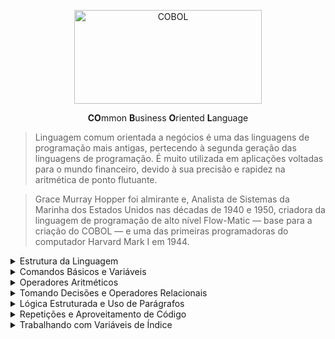 <p align="center">
  <img src="https://github.com/lucasrmagalhaes/learning-COBOL/blob/main/cobol/COBOL.jpg" alt="COBOL" width=300 height=150>
</p>

<p align="center">
  <strong>CO</strong>mmon <strong>B</strong>usiness <strong>O</strong>riented <strong>L</strong>anguage
</p>

> Linguagem comum orientada a negócios é uma das linguagens de programação mais antigas, pertecendo à segunda geração das linguagens de programação. É muito utilizada em aplicações voltadas para o mundo financeiro, devido à sua precisão e rapidez na aritmética de ponto flutuante.

> Grace Murray Hopper foi almirante e, Analista de Sistemas da Marinha dos Estados Unidos nas décadas de 1940 e 1950, criadora da linguagem de programação de alto nível Flow-Matic — base para a criação do COBOL — e uma das primeiras programadoras do computador Harvard Mark I em 1944.

<details>
    <summary>Estrutura da Linguagem</summary>
  
### Apresentação  
- [Documentação Oficial do Cobol](https://gnucobol.sourceforge.io/guides/GNUCobol2.pdf "Documentação Oficial do Cobol")
- [Conhecendo Melhor Grace Hopper](https://youtu.be/eAlIiKFRryw "Conhecendo melhor Grace Hopper")

### IDE
- OpenCobolIDE

### Estrutura do Curso
- Níveis de Variáveis
- Comandos de Decisão
- Comandos de Repetição
- Aproveitamento de Código
- Padrões de Mercado

### [Glot](https://glot.io "Glot")
- Ambiente para trabalhar online.
- Diversas linguagens disponíveis.

### [Jdoodle](https://www.jdoodle.com "Jdoodle")
- Ambiente para trabalhar online.
- Permite salvar projetos e ter galerias por linguagem.

### [Paiza](https://paiza.io/en "Paiza")
- Ambiente para trabalhar online.

### [OpenCobolIDE](https://pypi.org/project/OpenCobolIDE/#files "OpenCobolIDE")
- [Versão - Windows e Debian](https://launchpad.net/cobcide/+download "Windows e Debian") 
- [Visual Studio: Extensão - Rech Cobol](https://marketplace.visualstudio.com/items?itemName=rechinformatica.rech-editor-cobol "Rech Cobol")

### Maneira rápida de compilar no Linux
- Instalações:
<pre>
# apt-get install open-cobol
# apt-get install gedit
</pre>

- Testando:
<pre>
# mkdir cobol
# cd cobol
# touch exemplo.cbl
# gedit exemplo.cbl
</pre>

- Rodando:
<pre>
cobc -x -o exemplo.exe exemplo.cbl
./exemplo.exe
</pre>

- -x -> Suporte para criar um executável.

- -o -> É para especificar a saída do nome de arquivo.

### Configurando o Ambiente
- Preferences, atalho: F2
- Font Size: Alterado para 14.
- Output Directory: Alterado para o diretório de preferência.

### Hierarquia de um programa COBOL

<pre>
1. PROGRAMA COBOL
    1.1 DIVISION
        1.1.1 SECTION
            1.1.1.1 PARAGRAPH
                1.1.1.1.1 SENTENCE
                    1.1.1.1.1 STATEMENT
</pre>

### A escrita do COBOL 
- Deve obedecer algumas regras de posicionamento:

....|....1....|....2....|....3....|....4....|....5....|....6....|....7....|....80

### O que é permitido em cada coluna

#### Colunas de 1 a 6
- Área livre - Remarks

#### Coluna 7
- Área de indicação
- comentário = *
- continuação de linha = -

#### Colunas de 8 a 11
- Área A
- divisões, seções, parágrafos e declaração de variáveis

#### Colunas de 12 a 72
- Área B
- Comandos

#### Colunas de 73 a 80
- Numeração interna do COBOL

### Divisões

#### Possui 4 divisões

- Identification Division -> Básico
- Enviroment Division -> Exemplo: Separador decimal não é o ponto e sim a vírgula.
- Data Division -> Variáveis
- Procedure Division
- Difícilmente um programa nao irá ter as 4.

<pre>
IDENTIFICATION DIVISION.
    PROGRAM-ID.     nome-programa.
    AUTHOR.     autor.
</pre>

- Nome do programa é obrigatório.
- Geralmente o nome da fonte é o nome do programa.

<pre>
ENVIROMENT DIVISION.

CONFIGURATION SECTION.
SPECIAL-NAMES.
    DECIMAL POINT IS COMMA.
INPUT-OUTPUT SECTION.
FILE-CONTROL.
</pre>

- COMMA = Virgula
- Seção diz que o ponto decimal é vírgula no lugar do ponto que é o padrão.
- Segunda seção é responsável pela entrada e saída de arquivos.

<pre>
DATA DIVISION.

FILE SECTION.
WORKING-STORAGE SECTION.
LINKAGE SECTION.
</pre>

- Divisao dos dados.
- 3 seções.
- Primeira: Variáveis que vão se relacionar com arquivos.
- Segunda: Variáveis abertas/públicas/locais.
- Terceira: Variáveis usadas para trocar entre programas, um programa chama o outro e na hora que chama passa um valor.

<pre>
PROCEDURE DIVISION.

100-PARÁGRAFO-A.
    comando
    comando
    comando.
    200-PARAGRAFO-E.
        comandos.
300-PARÁGRAFO-I.
    comandos
    comandos.
400-PARÁGRAFO-O.
    comando
    comando
    comando.
    comandos
    comandos.
</pre>

- O que o programa deve fazer.
- Lógica vai estar aqui.
- Seção que dá vida ao programa.

Essas 4 divisões compoem as divisões básicas do COBOL.

### Pergunta - Executando um Programa COBOL
- Atualmente, existem dois ambientes onde podemos executar programas escritos em Cobol: Alta plataforma (Mainframe) e Plataforma Open (Windows, Linux).
- No Mainframe, além do programa fonte, o que mais precisamos para compilar/executar rotinas em Cobol em modo Batch ?

#### Resposta
- Rotinas JCL

##### Explicação
- No mainframe, existem dois modos de trabalho: Batch e Online. No Batch, o usuário precisa solicitar (executar) as rotinas, seja em Cobol ou qualquer outra linguagem. Cada execução tem seu controle de acesso, tempo feito pelo JCL.

### Pergunta - Regras de um Programa COBOL
- Na construção de um programa Cobol, quais das regras abaixo precisamos respeitar para executar sem erros?

#### Resposta
- Remarks são utilizados para documentar alterações no código fonte.
- Divisões, Seções e Parágrafos devem iniciar na Área A (colunas 8 a 11).

##### Explicação
- O Cobol não utiliza as colunas 1 a 6, portanto as aproveitamos para fazer marcações de alteração. É uma prática comum de mercado.
- O Cobol tem duas áreas: A (8 a 11) para identificar divisões, seções, parágrafos e B (12 a 72) para comandos.

</details>

<details>
    <summary>Comandos Básicos e Variáveis</summary>

### Criando o primeiro programa

#### PROGCOB01

<pre>
       IDENTIFICATION DIVISION.
       PROGRAM-ID. PROGCOB01.
      *****************************************
      * AREA DE COMENTARIOS - REMARKS
      * AUTHOR = LUCAS  LRM
      * DATA   = XX/XX/XXXX
      * OBJETIVO: MOSTRAR A STRING HELLO ALURA
      *****************************************
       ENVIRONMENT DIVISION.
       DATA DIVISION.
       PROCEDURE DIVISION.
          DISPLAY 'HELLO ALURA'.
          STOP RUN.
</pre>

- DISPLAY - Mostrar o texto.
- STOP RUN - Terminar o programa.

### Variável Nível 77

#### PROGCOB02

<pre>
       IDENTIFICATION DIVISION.
       PROGRAM-ID. PROGCOB02.
      *****************************************
      * AREA DE COMENTARIOS - REMARKS
      * AUTHOR = LUCAS  LRM
      * DATA   = XX/XX/XXXX
      * OBJETIVO: RECEBER E IMPRIMIR UMA STRING
      *****************************************
       ENVIRONMENT DIVISION.
       DATA DIVISION.
       WORKING-STORAGE SECTION.
       77 WRK-NOME     PIC X(20)  VALUE SPACES. -> Cria. Define o nome e tamanho da variável.
       PROCEDURE DIVISION.
          ACCEPT WRK-NOME FROM CONSOLE. -> Recebe. Recebe o nome do usuário.
          DISPLAY 'NOME: ' WRK-NOME(1:3). -> Mostra. Mostra na tela.
          STOP RUN. -> Termina o programa.
</pre>

- WORKING-STORAGE SECTION -> Declaração das variáveis. Nesse exemplo uma váriavel local.
- PIC ou PICTURA -> Definir a máscara/tipo que a variável irá ter.
- WRK -> Padrão que geralmente as empresas utilizam.
- PIC X(20) -> Tamanho da variável.
- VALUE SPACES -> Boa prática.
- ZEROS ou 0 -> Mais utilizado é ZEROS.
- ACCEPT exemplo FROM CONSOLE -> Nome recebido do Output. FROM CONSOLE é opcional.
- WRK-NOME(1:3) -> Primeira palavra vai pegar 3 letras/posições.
- Tipo A: Conteúdo Alfábetico - somente letras. - não aceita.
- Tipo X: Alfanumérico. Aceita letras, números e símbolos. É o mais indicado.
- Tipo 9: Números - Geralmente operações matemáticas.

### Variável Nível 01

#### PROGCOB03

<pre>
       IDENTIFICATION DIVISION.
       PROGRAM-ID. PROGCOB03.
      **************************************************
      * AREA DE COMENTARIOS - REMARKS
      * AUTHOR = LUCAS  LRM
      * DATA   = XX/XX/XXXX
      * OBJETIVO: RECEBER E IMPRIMIR A DATA DO SISTEMA
      * UTILIZAR VARIAVEIS NIVEL 01.02... (ESTRUTURADA)
      **************************************************
       ENVIRONMENT DIVISION.
       DATA DIVISION.
       WORKING-STORAGE SECTION.
       01 WRK-DATA.
           02 WRK-ANO PIC 9(04)  VALUE ZEROS.
           02 WRK-MES PIC 9(02)  VALUE ZEROS.
           02 WRK-DIA PIC 9(02)  VALUE ZEROS.
       PROCEDURE DIVISION.
          ACCEPT WRK-DATA FROM DATE YYYYMMDD.
          DISPLAY 'DATA ' WRK-DIA ' DE ' WRK-MES ' DE ' WRK-ANO.
          STOP RUN.
</pre>

### Vírgula e Máscara de Edição

#### PROGCOB04

<pre>
       IDENTIFICATION DIVISION.
       PROGRAM-ID. PROGCOB04.
      **************************************************
      * AREA DE COMENTARIOS - REMARKS
      * AUTHOR = LUCAS  LRM
      * DATA   = 16/11/2020
      * OBJETIVO: RECEBER NOME E SALÁRIO
      * IMPRIMIR FORMATADO - USO DA VÍRGULA
      **************************************************
       ENVIRONMENT DIVISION.
       CONFIGURATION SECTION.
      * Definindo o ponto como vírgula.
           SPECIAL-NAMES.
           DECIMAL-POINT IS COMMA. 
       DATA DIVISION.
       WORKING-STORAGE SECTION.
       77 WRK-NOME           PIC X(20) VALUE SPACES.
      * V99
      * V = Vírgula
      * 99 quantidades de casas. = 02 casas. EX.: 000000,00
       77 WRK-SALARIO        PIC 9(06)V99 VALUE ZEROS.
      * Contém os 9 porque caso o número seja 0 é necessário mostrar.
      * 9 irá listar 0. Z irá omitir os zeros.
       77 WRK-SALARIO-ED     PIC $ZZZ.ZZ9,99 VALUE ZEROS.
       PROCEDURE DIVISION.
          ACCEPT WRK-NOME    FROM CONSOLE.
          ACCEPT WRK-SALARIO FROM CONSOLE.
      ************ MOSTRA DADOS
          DISPLAY 'NOME: ' WRK-NOME.
      * Movendo o valor de uma váriavel para outra variável.
          MOVE WRK-SALARIO TO WRK-SALARIO-ED.
          DISPLAY 'SALARIO: ' WRK-SALARIO-ED.
          STOP RUN.
</pre>

- Z -> Máscara Z serve para omitir valores zerados.

### Pergunta - Trabalhando com Variáveis:
- Em Cobol, as variáveis devem ser iniciadas com um número de nível associado, determinando que o nível superior será responsável (pai) pelo nível inferior. No exemplo abaixo, quais níveis poderiam ser utilizados para criação de um grupo de variáveis?

a) __ wrk-data.

b) __ wrk-ano  pic x(04).  
b) __ wrk-mes  pic x(02).  
b) __ wrk-dia  pic x(02).  

#### Resposta:
- Nivel 01 / b) Nivel 02

##### Explicação Alternativa Correta:
- Nível 01 é o menor nível aceito pelo Cobol. Quando for utilizado como variável de grupo, deverá conter abaixo outras variáveis começando pelo nível 02 até 49 . 
- Se a variável for iniciada com nível 01 e não contiver outras variáveis , torna-se variável simples de um elemento.

##### Explicação Alternativas Incorretas:
a) Nivel 77 / b) Nivel 88
- Nível 77 é utilizado no Cobol para declarar variáveis de um elemento (conteúdo) apenas. 
- Nível 88 é utilizado para valores lógicos. Deve ser associado a uma variável de grupo.

a) Nivel 99 / b) Nivel 100
- Não existe nível 99 em Cobol. Máximo até 88.

### Máscaras de Edição:

Z	
- This character can be used in the place of 9, whenever you want to display the value to spool/report. It replace all leading zeros with spaces while printing to output. 
- Example: PIC ZZ999.

$	
- One $ character code can appear on leftmost position of a picture clause. 
- Example: PIC $99999.

`*`	
- This character is similar to code character Z. This character will replace leading zeros with character *. 
- Example: PIC ****99.

`-`	
- Only one - character can be used in one picture clause. This character can appear either at the leftmost or rightmost position of a picture clause. If value is negative, it will display the — sign. If the value is positive, it will display the space in the place of — sign. 
- Example: PIC -9999. PIC 9999-.

`+`	
- This character has the same meaning of — sign. Only difference is it will display the + sign when the value is positive. Note that it will display — sign, when the value is negative. 
- Example: PIC +9999. PIC 9999+.

. (period)	
- This character is used to represent decimal position in a numeric value. 
- Example: PIC 9(4).9(2).

, (comma)	
- This character code is used to display amount values. 
- Example: PIC ZZZ9,99,99.

### CPF

#### PROGCOBCPF

<pre>
       IDENTIFICATION DIVISION.
       PROGRAM-ID. PROGCOBCPF.
      **************************************************
      * AREA DE COMENTARIOS - REMARKS
      * AUTHOR = LUCAS  LRM
      * DATA   = 16/11/2020
      * OBJETIVO: RECEBER O CPF
      * IMPRIMIR O CPF FORMATADO
      **************************************************
       ENVIRONMENT DIVISION.
       CONFIGURATION SECTION.
       SPECIAL-NAMES.
           DECIMAL-POINT IS COMMA. 
       DATA DIVISION.
       WORKING-STORAGE SECTION.
       77 WRK-CPF     PIC X(11) VALUE ZEROS.
       77 WRK-CPF-ED  PIC ZZZ.ZZZ.ZZ9/99.
       PROCEDURE DIVISION.
       MAIN-PROCEDURE.
          ACCEPT WRK-CPF.
          MOVE WRK-CPF TO WRK-CPF-ED.
          DISPLAY 'CPF: ' WRK-CPF-ED.
</pre>

</details>

<details>
    <summary>Operadores Aritméticos</summary>

### Testando os Operadores Aritméticos

#### PROGCOB05

<pre>
       IDENTIFICATION DIVISION.
       PROGRAM-ID. PROGCOB05.
      *********************************************
      * AREA DE COMENTARIOS - REMARKS
      * AUTHOR: LUCAS LRM
      * DATA: 16/11/2020
      * OBJETIVO: TESTAR OS OPERADORES ARITMETICOS
      *********************************************
       ENVIRONMENT DIVISION.
       DATA DIVISION.
       WORKING-STORAGE SECTION.
       77 WRK-NUM1  PIC 9(02)  VALUE ZEROS.
       77 WRK-NUM2  PIC 9(02)  VALUE ZEROS.
       77 WRK-RESUL PIC 9(04)  VALUE ZEROS.
       77 WRK-RESTO PIC 9(02)  VALUE ZEROS.
       PROCEDURE DIVISION.
          ACCEPT WRK-NUM1 FROM CONSOLE.
          ACCEPT WRK-NUM2 FROM CONSOLE.
          DISPLAY '=============================='
          DISPLAY 'NUMERO 1: ' WRK-NUM1.
          DISPLAY '=============================='
          DISPLAY 'NUMERO 2: ' WRK-NUM2.
          DISPLAY '=============================='
      *************** SOMA 
          ADD WRK-NUM1 WRK-NUM2 TO WRK-RESUL.
           DISPLAY 'SOMA: ' WRK-RESUL.
           DISPLAY '=============================='
      *************** SUBTRACAO
          SUBTRACT WRK-NUM1 FROM WRK-NUM2 GIVING WRK-RESUL.
           DISPLAY 'SUBTRACAO: ' WRK-RESUL.
           DISPLAY '=============================='
      *************** DIVISAO
          DIVIDE WRK-NUM1 BY WRK-NUM2 GIVING WRK-RESUL
      *************** RESTO
      	  REMAINDER WRK-RESTO.
           DISPLAY 'DIVISAO: ' WRK-RESUL.
           DISPLAY 'RESTO: ' WRK-RESTO.
           DISPLAY '=============================='
      *************** MULTIPLICACAO
          MULTIPLY WRK-NUM1 BY WRK-NUM2 GIVING WRK-RESUL.
           DISPLAY 'MULTIPLICACAO: ' WRK-RESUL.
           DISPLAY '=============================='
      *************** MEDIA
          COMPUTE WRK-RESUL = (WRK-NUM1 + WRK-NUM2) / 2.
           DISPLAY 'MEDIA: ' WRK-RESUL.
           DISPLAY '=============================='
          STOP RUN.
</pre>

### Pergunta - Cálculo de média aritmética
- Considerando as variáveis N1, N2, N3 e N4 como notas do aluno nos quatro bimestres escolares, qual a sequência correta para calcular sua média na variável Resultado?

#### Resposta
<pre>
ADD N1 N2 N3 N4 TO Resultado
DIVIDE Resultado BY 4 GIVING Resultado
</pre>

##### Explicação da Alternativa Correta
- Correto! Primeiro, faremos a soma das quatro variáveis, acumulando o valor na variável Resultado. 
- Na sequência, dividiremos Resultado por 4, retornando o valor para a própria variável Resultado.

### Valores Positivos e Negativos

#### PROGCOB06

<pre>
       IDENTIFICATION DIVISION.
       PROGRAM-ID. PROGCOB06.
      *********************************************
      * AREA DE COMENTARIOS - REMARKS
      * AUTHOR: LUCAS LRM
      * DATA: 18/11/2020
      * OBJETIVO: USO DO SINAL - e +
      *********************************************
       ENVIRONMENT DIVISION.
       DATA DIVISION.
       WORKING-STORAGE SECTION.
       77 WRK-NUM1  	PIC 9(02)  VALUE ZEROS.
       77 WRK-NUM2  	PIC 9(02)  VALUE ZEROS.
      *************** SINAL = S
       77 WRK-RESUL 	PIC S9(03) VALUE ZEROS.
      *************** FORMATACAO
       77 WRK-RESUL-ED  PIC -ZZ9   VALUE ZEROS.
       PROCEDURE DIVISION.
          ACCEPT WRK-NUM1 FROM CONSOLE.
          ACCEPT WRK-NUM2 FROM CONSOLE.
          DISPLAY '=============================='
          DISPLAY 'NUMERO 1: ' WRK-NUM1.
          DISPLAY '=============================='
          DISPLAY 'NUMERO 2: ' WRK-NUM2.
          DISPLAY '=============================='
      *************** SUBTRACAO - PARA FUNCIONAR INVERTER AS VARIAVEIS
          SUBTRACT WRK-NUM2 FROM WRK-NUM1 GIVING WRK-RESUL.
           MOVE WRK-RESUL TO WRK-RESUL-ED.
           DISPLAY 'SUBTRACAO: ' WRK-RESUL.
           DISPLAY 'SUBTRACAO: ' WRK-RESUL-ED.
           DISPLAY '=============================='
          STOP RUN.
</pre>

</details>

<details>
    <summary>Tomando Decisões e Operadores Relacionais</summary>

### Comando IF/ELSE/END-IF

#### PROGCOB07

<pre>
       IDENTIFICATION DIVISION.
       PROGRAM-ID. PROGCOB07.
      **************************************************
      * AREA DE COMENTARIOS - REMARKS
      * AUTHOR: LUCAS  LRM
      * DATA: 18/11/2020
      * OBJETIVO: RECEBER 02 NOTAS, MEDIA E IMPRIMIR
      * UTILIZAR OS COMANDOS IF/ELSE/ENDIF
      **************************************************
       ENVIRONMENT DIVISION.
       DATA DIVISION.
       WORKING-STORAGE SECTION.
       77 WRK-NOTA1 PIC 9(02) VALUE ZEROS.
       77 WRK-NOTA2 PIC 9(02) VALUE ZEROS.
       77 WRK-MEDIA PIC 9(02) VALUE ZEROS.
       PROCEDURE DIVISION.
          ACCEPT WRK-NOTA1.
          ACCEPT WRK-NOTA2.
           COMPUTE WRK-MEDIA = (WRK-NOTA1 + WRK-NOTA2) / 2.
             DISPLAY 'NOTA 1: ' WRK-NOTA1
             DISPLAY 'NOTA 2: ' WRK-NOTA2
             DISPLAY 'MEDIA: ' WRK-MEDIA.
               IF WRK-MEDIA >= 7
          	     DISPLAY 'SITUACAO: APROVADO'
          	ELSE
          	      IF WRK-MEDIA >= 2
          	      	  DISPLAY 'SITUACAO: RECUPERACAO'
          	      ELSE 
          	       DISPLAY 'SITUACAO: REPROVADO'
               END-IF.
          DISPLAY 'MEDIA: ' WRK-MEDIA.
          STOP RUN.
</pre>

### Pergunta - Aplicando um Desconto
- Considerando as variáveis Valor (valor do produto) e Bandeira (operadora do cartão), quais rotinas são corretas para aplicarmos desconto de 10% quando o valor for maior ou igual a R$1000,00 e bandeira igual a VISA?

#### Resposta
<pre>
IF Valor >= 1000 
    IF Bandeira = “VISA”
     COMPUTE Desconto = Valor * 0,10
</pre>

<pre>
IF Valor >= 1000 AND Bandeira = “VISA”
     COMPUTE Desconto = Valor * 0,10
</pre>

##### Explicação da Alternativa Correta
- Podemos fazer o teste das condições em dois IFs separados, porém com dependência entre eles.
- Com o uso do operador AND, as duas condições precisam ser verdadeiras para aplicação do desconto.

### Comando EVALUETE

#### PROGCOB08

<pre>
       IDENTIFICATION DIVISION.
       PROGRAM-ID. PROGCOB08.
      **************************************************
      * AREA DE COMENTARIOS - REMARKS
      * AUTHOR: LUCAS  LRM
      * DATA: 18/11/2020
      * OBJETIVO: RECEBER 02 NOTAS, MEDIA E IMPRIMIR
      * UTILIZAR OS COMANDOS IF/ELSE/ENDIF
      **************************************************
       ENVIRONMENT DIVISION.
       DATA DIVISION.
       WORKING-STORAGE SECTION.
       77 WRK-NOTA1 PIC 9(02) VALUE ZEROS.
       77 WRK-NOTA2 PIC 9(02) VALUE ZEROS.
       77 WRK-MEDIA PIC 9(02) VALUE ZEROS.
       PROCEDURE DIVISION.
          ACCEPT WRK-NOTA1.
          ACCEPT WRK-NOTA2.
           COMPUTE WRK-MEDIA = (WRK-NOTA1 + WRK-NOTA2) / 2.
             DISPLAY 'MEDIA: ' WRK-MEDIA.
      ************* EVALUETE - IF PESADO
              EVALUATE WRK-MEDIA
              	WHEN 10
              	   DISPLAY 'APROVADO + BONUS'
              	WHEN 7 THRU 10
              		DISPLAY 'SITUACAO: APROVADO'
              	WHEN 2 THRU 6
              		DISPLAY 'RECUPERACAO'
              	WHEN OTHER
              		DISPLAY 'REPROVADO'    
              END-EVALUATE.
          DISPLAY 'MEDIA: ' WRK-MEDIA.
          STOP RUN.
</pre>

### Comparando Valores

<pre>
       IDENTIFICATION DIVISION.
       PROGRAM-ID. PROGCOB08.
      **************************************************
      * AREA DE COMENTARIOS - REMARKS
      * AUTHOR: LUCAS  LRM
      * DATA: 18/11/2020
      * OBJETIVO: RECEBER 02 NOTAS, MEDIA E IMPRIMIR
      * UTILIZAR OS COMANDOS IF/ELSE/ENDIF
      **************************************************
       ENVIRONMENT DIVISION.
       CONFIGURATION SECTION.
       SPECIAL-NAMES.
       	   DECIMAL-POINT IS COMMA.
       DATA DIVISION.
       WORKING-STORAGE SECTION.
       77 WRK-NOTA1 PIC 9(02) VALUE ZEROS.
       77 WRK-NOTA2 PIC 9(02) VALUE ZEROS.
       77 WRK-MEDIA PIC 9(02)V9 VALUE ZEROS.
       PROCEDURE DIVISION.
          ACCEPT WRK-NOTA1.
          ACCEPT WRK-NOTA2.
           COMPUTE WRK-MEDIA = (WRK-NOTA1 + WRK-NOTA2) / 2.
             DISPLAY 'MEDIA: ' WRK-MEDIA.
      ************* EVALUETE - IF PESADO
              EVALUATE WRK-MEDIA
              	WHEN 10
              	   DISPLAY 'APROVADO + BONUS'
              	WHEN 6 THRU 9,9
              		DISPLAY 'SITUACAO: APROVADO'
              	WHEN 2 THRU 5,9
              		DISPLAY 'RECUPERACAO'
              	WHEN OTHER
              		DISPLAY 'REPROVADO'    
              END-EVALUATE.
          STOP RUN.
</pre>

<pre>
       IDENTIFICATION DIVISION.
       PROGRAM-ID. PROGCOB09.
      *******************************************************
      * AREA DE COMENTARIOS - REMARKS
      * AUTHOR: LUCAS  LRM
      * DATA: 27/11/2020
      * OBJETIVO: RECEBER PRODUTO, VALOR E CALCULAR O FRETE
      * UTILIZAR COMANDO EVALUATE
      *******************************************************
       ENVIRONMENT DIVISION.
       CONFIGURATION SECTION.
       SPECIAL-NAMES.
              DECIMAL-POINT IS COMMA.
       DATA DIVISION.
       WORKING-STORAGE SECTION.
       77 WRK-PRODUTO  PIC X(20)       VALUE SPACES.
       77 WRK-UF       PIC X(02)       VALUE SPACES.
       77 WRK-VALOR    PIC 9(06)V99    VALUE ZEROS.
       77 WRK-FRETE    PIC 9(04)V99    VALUE ZEROS.
       PROCEDURE DIVISION.
           DISPLAY 'PRODUTO: '
           ACCEPT WRK-PRODUTO.

           DISPLAY 'VALOR: '
           ACCEPT WRK-VALOR.

           DISPLAY 'ESTADO A ENTREGAR: '
           ACCEPT WRK-UF.

           EVALUATE WRK-UF
             WHEN 'SP'
               COMPUTE WRK-FRETE = WRK-VALOR * 1,05
             WHEN 'RJ'
               COMPUTE WRK-FRETE = WRK-VALOR * 1,10
             WHEN 'MG'
               COMPUTE WRK-FRETE = WRK-VALOR * 1,15
             WHEN OTHER
               DISPLAY 'NAO PODEMOS ENTREGAR '
             END-EVALUATE.

             DISPLAY '==================='.
               IF WRK-FRETE NOT EQUAL 0

                   DISPLAY 'VALOR DO FRETE COM PRODUTO ' WRK-FRETE
               END-IF.
               STOP RUN.
</pre>

### Variável Nível 88 - Lógica

#### PROGCOB10

<pre>
       IDENTIFICATION DIVISION.
       PROGRAM-ID. PROGCOB10.
      *******************************************************
      * AREA DE COMENTARIOS - REMARKS
      * AUTHOR: LUCAS  LRM
      * DATA: 27/11/2020
      * OBJETIVO: RECEBER USUARIO E NIVEL
      * UTILIZAR: VARIAVEL NIVEL 88 - LOGICA
      *******************************************************
       ENVIRONMENT DIVISION.
       CONFIGURATION SECTION.
       SPECIAL-NAMES.
              DECIMAL-POINT IS COMMA.
       DATA DIVISION.
       WORKING-STORAGE SECTION.
       77 WRK-USUARIO      PIC X(20)   VALUE SPACES.
       77 WRK-NIVEL        PIC 9(02)   VALUE ZEROS.
           88 ADM      VALUE 01.
           88 USER     VALUE 02.
       PROCEDURE DIVISION.
           DISPLAY 'USUARIO: '
           ACCEPT WRK-USUARIO.

           DISPLAY 'NIVEL: '
           ACCEPT WRK-NIVEL.
           
           IF ADM
               DISPLAY 'NIVEL - ADMINISTRADOR'
           ELSE
               IF USER
                   DISPLAY 'NIVEL - USUARIO'
               ELSE
                   DISPLAY 'USUARIO NAO AUTORIZADO'
               END-IF
           END-IF.
           STOP RUN.
</pre>

### Operadores Relacionais

#### PROGCOB11

<pre>
       IDENTIFICATION DIVISION.
       PROGRAM-ID. PROGCOB11.
      *******************************************************
      * AREA DE COMENTARIOS - REMARKS
      * AUTHOR: LUCAS  LRM
      * DATA: 27/11/2020
      * OBJETIVO 1: RECEBER LARGURA E COMPRIMENTO
      * OBJETIVO 2: CALCULAR AREA
      *******************************************************
       ENVIRONMENT DIVISION.
       CONFIGURATION SECTION.
       SPECIAL-NAMES.
              DECIMAL-POINT IS COMMA.
       DATA DIVISION.
       WORKING-STORAGE SECTION.
       77 WRK-LARGURA      PIC 9(03)V99   VALUE ZEROS.
       77 WRK-COMPRIMENTO  PIC 9(03)V99   VALUE ZEROS.
       77 WRK-AREA         PIC 9(03)V99   VALUE ZEROS.
       PROCEDURE DIVISION.
           DISPLAY 'LARGURA: '
           ACCEPT WRK-LARGURA.

           DISPLAY 'COMPRIMENTO: '
           ACCEPT WRK-COMPRIMENTO.
           
           IF WRK-LARGURA > 0 AND WRK-COMPRIMENTO > 0
               COMPUTE WRK-AREA = (WRK-LARGURA * WRK-COMPRIMENTO)
               DISPLAY '---------------'
               DISPLAY 'AREA: ' WRK-AREA
           ELSE
               DISPLAY 'FALTA INFORMAR ALGO'
           END-IF.

           STOP RUN.
</pre>

### Aumento Salarial

#### PROGCOBAUMENTOSALARIAL

<pre>
       IDENTIFICATION DIVISION.
       PROGRAM-ID. PROGCOBAUMENTOSALARIAL.
       ENVIRONMENT DIVISION.
       CONFIGURATION SECTION.
       SPECIAL-NAMES.
           DECIMAL-POINT IS COMMA.
       DATA DIVISION.
       WORKING-STORAGE SECTION.
       77 WRK-NOME           PIC X(30)      VALUE SPACES.
       77 WRK-ANOENTRADA     PIC 9(04)      VALUE ZEROS.
       77 WRK-SALARIO        PIC 9(06)V99   VALUE ZEROS.
       77 WRK-AUMENTO        PIC 9(03)V99   VALUE ZEROS.
       77 WRK-TEMPOCASA      PIC 9(02)      VALUE ZEROS.
       
       01 WRK-DATASISTEMA.
           02 WRK-DATAANO PIC 9(04).
           02 WRK-DATAMES PIC 9(02).
           02 WRK-DATADIA PIC 9(02).

       PROCEDURE DIVISION.
           ACCEPT WRK-DATASISTEMA FROM DATE YYYYMMDD.

           DISPLAY 'NOME DO FUNCIONARIO '.
               ACCEPT WRK-NOME.
           DISPLAY 'ANO DE ENTRADA NA EMPRESA '.
               ACCEPT WRK-ANOENTRADA.
           DISPLAY 'SALARIO ATUAL '
               ACCEPT WRK-SALARIO.

           COMPUTE WRK-TEMPOCASA = WRK-DATAANO - WRK-ANOENTRADA.
           DISPLAY 'TEMPO DE CASA ' WRK-TEMPOCASA ' ANO(S)'.

           EVALUATE WRK-TEMPOCASA
               WHEN 0 THRU 1 
                   COMPUTE WRK-AUMENTO = 0
               WHEN 2 THRU 5
                   COMPUTE WRK-AUMENTO = WRK-SALARIO * 0,05
               WHEN 6 THRU 15
                   COMPUTE WRK-AUMENTO = WRK-SALARIO * 0,10    
               WHEN OTHER
                   COMPUTE WRK-AUMENTO = WRK-SALARIO * 0,15      
           END-EVALUATE.
               DISPLAY 'AUMENTO SALARIO DE  ' WRK-AUMENTO.
               STOP RUN.
</pre>

</details>

<details>
    <summary>Lógica Estruturada e Uso de Parágrafos</summary>

### Parágrafos e Lógica Estruturada

#### PROGCOB12

<pre>
        IDENTIFICATION DIVISION.
      	PROGRAM-ID. PROGCOB12.
      **************************************************
      * AREA DE COMENTARIOS - REMARKS
      * AUTHOR: LUCAS  LRM
      * DATA: 28/11/2020
      * OBJETIVO: Parágrafos e Lógica Estruturada
      **************************************************
      	ENVIRONMENT DIVISION.
      	DATA DIVISION.
      	WORKING-STORAGE SECTION.
      	77 WRK-NOTA1     PIC 9(02)      VALUE ZEROS.
      	77 WRK-NOTA2     PIC 9(02)      VALUE ZEROS.
      	77 WRK-MEDIA     PIC 9(02)V9    VALUE ZEROS.
      	
      	PROCEDURE DIVISION.
      	0001-PRINCIPAL.
      		PERFORM 0100-INICIALIZAR.
      		IF WRK-NOTA1 > 0 AND WRK-NOTA2 > 0
      			PERFORM 0200-PROCESSAR
      		END-IF.
      		PERFORM 0300-FINALIZAR. 
               
           	STOP RUN.
           	
      	0100-INICIALIZAR.
           ACCEPT WRK-NOTA1.
           ACCEPT WRK-NOTA2.
           
      	0200-PROCESSAR.
           COMPUTE WRK-MEDIA = (WRK-NOTA1 + WRK-NOTA2) / 2.
           DISPLAY 'MEDIA ' WRK-MEDIA.
           	IF WRK-MEDIA >= 6
           		DISPLAY 'APROVADO'
           	ELSE
           		IF WRK-MEDIA >= 2
           			DISPLAY 'RECUPERACAO'
           		ELSE 
           			DISPLAY 'REPROVADO'
           		END-IF
           END-IF.
           
      	0300-FINALIZAR.
           DISPLAY '-----------------------'.
           DISPLAY 'FINAL DE PROCESSAMENTO'.
</pre>

### Pergunta - Aplicando um Desconto:
- Aprendemos que a codificação usando lógica estruturada é uma exigência nas empresas em geral.
- Quais das opções abaixo não representa uma vantagem em codificarmos de maneira estruturada ?

#### Resposta:
- Velocidade de execução do programa.

##### Explicação Alternativa Correta:
- Não há ganho de performance entre a escrita de um programa sem ou com o uso da lógica estrutura, pelo fato do cobol pré-compilar todo o código antes de rodar.

### Tempo de Casa Estruturado

#### PROGCOBTEMPODECASAESTRUTURADO

<pre>
       IDENTIFICATION DIVISION.
       PROGRAM-ID. PROGCOBTEMPODECASAESTRUTURADO.
      *******************************************************
      * AREA DE COMENTARIOS - REMARKS
      * AUTHOR: LUCAS  LRM
      * DATA: 28/11/2020
      *******************************************************
       ENVIRONMENT DIVISION.
       CONFIGURATION SECTION.
       SPECIAL-NAMES.
              DECIMAL-POINT IS COMMA.
       DATA DIVISION.
       WORKING-STORAGE SECTION.
       77 WRK-NOME           PIC X(30)      VALUE SPACES.
       77 WRK-ANOENTRADA     PIC 9(04)      VALUE ZEROS.
       77 WRK-SALARIO        PIC 9(06)V99   VALUE ZEROS.
       77 WRK-AUMENTO        PIC 9(03)V99   VALUE ZEROS.
       77 WRK-TEMPOCASA      PIC 9(02)      VALUE ZEROS.
       01 WRK-DATASISTEMA.
       		02 WRK-ANO PIC 9(04)  VALUE ZEROS.
         	02 WRK-MES PIC 9(02)  VALUE ZEROS.
           	02 WRK-DIA PIC 9(02)  VALUE ZEROS.
       
       PROCEDURE DIVISION.
       0000-PRINCIPAL.
       		PERFORM 0100-INICIAR.
        	PERFORM 0200-PROCESSAR.
        	PERFORM 0300-FINALIZAR.
        	STOP RUN.

       0100-INICIAR.
       		ACCEPT WRK-DATASISTEMA FROM DATE YYYYMMDD.
          	DISPLAY '=========================================='
          	DISPLAY 'DATA ATUAL: ' WRK-DIA'/'WRK-MES'/'WRK-ANO.
                DISPLAY '=========================================='
       		DISPLAY 'NOME DO FUNCIONARIO: '. ACCEPT WRK-NOME.
        	DISPLAY 'ANO DE ENTRADA NA EMPRESA '.
        		ACCEPT WRK-ANOENTRADA.
       		DISPLAY 'SALARIO ATUAL '
        		ACCEPT WRK-SALARIO.

       0200-PROCESSAR.
       		COMPUTE WRK-TEMPOCASA = WRK-ANO - WRK-ANOENTRADA.
       		EVALUATE WRK-TEMPOCASA
        		WHEN 0 THRU 1 
        			COMPUTE WRK-AUMENTO = 0
        		WHEN 2 THRU 5
       				COMPUTE WRK-AUMENTO = WRK-SALARIO * 0,05
        		WHEN 6 THRU 15
       				COMPUTE WRK-AUMENTO = WRK-SALARIO * 0,10
       			WHEN OTHER
       				COMPUTE WRK-AUMENTO = WRK-SALARIO * 0,15
       		END-EVALUATE.

       0300-FINALIZAR.
       		DISPLAY '=========================================='
       		DISPLAY 'TEMPO DE CASA ' WRK-TEMPOCASA ' ANO(S)'.
        	DISPLAY 'AUMENTO DE SALARIO DE ' WRK-AUMENTO.
</pre>

</details>

<details>
    <summary>Repetições e Aproveitamento de Código</summary>

### Perform TIMES

#### PROGCOB13

<pre>
       IDENTIFICATION DIVISION.
       PROGRAM-ID. PROGCOB13.
      **********************************************************
      * AREA DE COMENTARIOS - REMARKS
      * AUTHOR: LUCAS  LRM
      * DATA: 29/11/2020
      * OBJETIVO: RECEBER UM NUMERO E GERAR A TABUADA DE 1 A 10
      * UTILIZAR O PERFORM
      **********************************************************
       ENVIRONMENT DIVISION.
       DATA DIVISION.
       WORKING-STORAGE SECTION.
       77 WRK-NUMERO	PIC 9(02)	VALUE ZEROS.
       77 WRK-CONTADOR	PIC 9(02)	VALUE 1.
       77 WRK-RESUL	PIC 9(02)	VALUE ZEROS.
       
       PROCEDURE DIVISION.
       0001-PRINCIPAL.
       		PERFORM 0100-INICIALIZAR.
       		IF WRK-NUMERO > 0 
        		PERFORM 0200-PROCESSAR
        	END-IF.
        	PERFORM 0300-FINALIZAR.
        	
        	STOP RUN.
       
       0100-INICIALIZAR.
       	       DISPLAY 'DIGITE UM NUMERO PARA REALIZAR A TABUADA: '. 
       	       ACCEPT WRK-NUMERO.
       
       0200-PROCESSAR.
               PERFORM 10 TIMES
     			COMPUTE WRK-RESUL = WRK-NUMERO * WRK-CONTADOR
               	DISPLAY WRK-NUMERO ' x ' WRK-CONTADOR ' = ' WRK-RESUL
               	ADD 1 TO WRK-CONTADOR
               
               END-PERFORM.
       
       0300-FINALIZAR.
       		DISPLAY '=========================================='
       		DISPLAY 'FINAL DE PROCESSAMENTO'.
</pre>

### Perform VARYING

#### PROGCOB14

<pre>
       IDENTIFICATION DIVISION.
       PROGRAM-ID. PROGCOB14.
      **********************************************************
      * AREA DE COMENTARIOS - REMARKS
      * AUTHOR: LUCAS  LRM
      * DATA: 29/11/2020
      * OBJETIVO: RECEBER UM NUMERO E GERAR A TABUADA DE 1 A 10
      * UTILIZAR O PERFORM - VARYING
      **********************************************************
       ENVIRONMENT DIVISION.
       DATA DIVISION.
       WORKING-STORAGE SECTION.
       77 WRK-NUMERO	PIC 9(02)	VALUE ZEROS.
       77 WRK-CONTADOR	PIC 9(02)	VALUE 1.
       77 WRK-RESUL	PIC 9(02)	VALUE ZEROS.
       
       PROCEDURE DIVISION.
       0001-PRINCIPAL.
       		PERFORM 0100-INICIALIZAR.
       		IF WRK-NUMERO > 0 
        		PERFORM 0200-PROCESSAR
        	END-IF.
        	PERFORM 0300-FINALIZAR.
        	
        	STOP RUN.
       
       0100-INICIALIZAR.
       	       DISPLAY 'DIGITE UM NUMERO PARA REALIZAR A TABUADA: '. 
       	       ACCEPT WRK-NUMERO.
       
       0200-PROCESSAR.
      ******************** FROM = COMECA | BY = INCREMENTO | UNTIL = ATE QUANDO
               PERFORM VARYING WRK-CONTADOR FROM 1 BY 1
               		UNTIL WRK-CONTADOR > 10
     		COMPUTE WRK-RESUL = WRK-NUMERO * WRK-CONTADOR
               	DISPLAY WRK-NUMERO ' x ' WRK-CONTADOR
               END-PERFORM.
       
       0300-FINALIZAR.
       		DISPLAY '=========================================='
       		DISPLAY 'FINAL DE PROCESSAMENTO'.
</pre>

### Perform UNTIL

#### PROGCOB15

<pre>
       IDENTIFICATION DIVISION.
       PROGRAM-ID. PROGCOB15.
      **********************************************************
      * AREA DE COMENTARIOS - REMARKS
      * AUTHOR: LUCAS  LRM
      * DATA: 29/11/2020
      * OBJETIVO: RECEBER UM NUMERO E GERAR A TABUADA DE 1 A 10
      * UTILIZAR O PERFORM - UNTIL
      **********************************************************
       ENVIRONMENT DIVISION.
       DATA DIVISION.
       WORKING-STORAGE SECTION.
       77 WRK-VENDAS	PIC 9(06)V99	VALUE ZEROS.
       77 WRK-QT	PIC 9(03)	VALUE 0.
       77 WRK-ACUM	PIC 9(08)V99	VALUE ZEROS.
       
       PROCEDURE DIVISION.
       0001-PRINCIPAL.
       		PERFORM 0100-INICIALIZAR.
       		IF WRK-VENDAS > 0 
        		PERFORM 0200-PROCESSAR UNTIL WRK-VENDAS = 0
        	END-IF.
        	PERFORM 0300-FINALIZAR
        	
        	STOP RUN.
       
       0100-INICIALIZAR.
       	       DISPLAY 'QUANTIDADE DE VENDAS NO DIA: '. 
       	       ACCEPT WRK-VENDAS.
       
       0200-PROCESSAR.
               ADD 1 TO WRK-QT.
               ADD WRK-VENDAS TO WRK-ACUM.
               PERFORM 0100-INICIALIZAR.
               
       
       0300-FINALIZAR.
       		DISPLAY '=========================================='
       		DISPLAY 'TOTAL: ' WRK-ACUM.
       		DISPLAY 'QUANTIDADE DE REGISTROS: ' WRK-QT.
       		DISPLAY 'FINAL DE PROCESSAMENTO'.
</pre>

##### PROGCOB15 - Output

<pre>
QUANTIDADE DE VENDAS NO DIA: 
5
QUANTIDADE DE VENDAS NO DIA: 
6
QUANTIDADE DE VENDAS NO DIA: 
10
QUANTIDADE DE VENDAS NO DIA: 
20
QUANTIDADE DE VENDAS NO DIA: 
36
QUANTIDADE DE VENDAS NO DIA: 
40
QUANTIDADE DE VENDAS NO DIA: 
0
==========================================
TOTAL: 00000117.00
QUANTIDADE DE REGISTROS: 006
</pre>

### COPY

#### PROGCOB15

<pre>
       IDENTIFICATION DIVISION.
       PROGRAM-ID. PROGCOB15.
      **********************************************************
      * AREA DE COMENTARIOS - REMARKS
      * AUTHOR: LUCAS  LRM
      * DATA: 30/11/2020
      * OBJETIVO: RECEBER AS VARIAVEIS DO ARQUIVO BOOK.cob
      * UTILIZANDO O COPY
      **********************************************************
       ENVIRONMENT DIVISION.
       DATA DIVISION.
       WORKING-STORAGE SECTION.
      ************************** COPY geralmente utilizado para padronização das variáveis.
      ************************** Importando o conteúdo das variáveis do arquivo "BOOK.cob" - Include.
       		COPY 'BOOK.cob'.
       
       PROCEDURE DIVISION.
       0001-PRINCIPAL.
       		PERFORM 0100-INICIALIZAR.
       		IF WRK-VENDAS > 0 
        		PERFORM 0200-PROCESSAR UNTIL WRK-VENDAS = 0
        	END-IF.
        	PERFORM 0300-FINALIZAR
        	
        	STOP RUN.
       
       0100-INICIALIZAR.
       	       DISPLAY 'QUANTIDADE DE VENDAS NO DIA: '. 
       	       ACCEPT WRK-VENDAS.
       
       0200-PROCESSAR.
               ADD 1 TO WRK-QT.
               ADD WRK-VENDAS TO WRK-ACUM.
               PERFORM 0100-INICIALIZAR.
               
       
       0300-FINALIZAR.
       		DISPLAY '=========================================='
       		DISPLAY 'TOTAL: ' WRK-ACUM.
       		DISPLAY 'QUANTIDADE DE REGISTROS: ' WRK-QT.
       		DISPLAY 'FINAL DE PROCESSAMENTO'.
</pre>

### Repetindo Código com Laços
- Quais são as principais formas de uso do comando PERFORM? 
- E quais destas podemos utilizar para ler N valores da console até que o valor digitado seja 99?

#### Resposta
- TIMES, VARYING e UNTIL. Podemos utilizar o UNTIL.

##### Explicação da Alternativa Correta
- TIMES (n vezes), VARYING (N vezes com variável contador) e UNTIL (até que o valor seja igual) são as principais forma de uso do PERFORM. 
- Para ler infinitamente da console até o valor ser 99 usamos o UNTIL (por exemplo: UNTIL variável = 99).

### Investimento Financeiro

#### PROGCOBINVESTIMENTOFINANCEIRO

<pre>
       IDENTIFICATION DIVISION.
       PROGRAM-ID. PROGCOBINVESTIMENTOFINANCEIRO.
      **********************************************************************
      * AREA DE COMENTARIOS - REMARKS
      * AUTHOR: LUCAS  LRM
      * DATA: 30/11/2020
      * OBJETIVO: MONTAR UM PROGRAMA QUE SIMULE UM INVESTIMENTO FINANCEIRO
      * DESCRICAO: VALOR INICIAL DE INVESTIMENTO, PERIODO (NUMERO DE MESES) 
      * E TAXAS DE CORRECAO MENSAL. AO FINAL, RECEBEREMOS O VALOR CORRIGIDO
      * EM TELA.
      **********************************************************************
       ENVIRONMENT DIVISION.
       CONFIGURATION SECTION.
       SPECIAL-NAMES.
       		DECIMAL-POINT IS COMMA.
       DATA DIVISION.
       WORKING-STORAGE SECTION.
       77 WRK-VALOR      PIC 9(06)V99       VALUE ZEROS.
       77 WRK-MESES      PIC 9(03)          VALUE ZEROS.
       77 WRK-TAXA-MES   PIC 9(02)          VALUE ZEROS.
       77 WRK-VALOR-ED   PIC ZZZ.ZZ9,99     VALUE ZEROS.
       
       PROCEDURE DIVISION.
       0001-PRINCIPAL.
       		PERFORM 0100-INICIAR.
       		PERFORM 0200-PROCESSAR.
       		PERFORM 0300-FINALIZAR.
       
       0100-INICIAR.
       DISPLAY 'VALOR INVESTIDO '.
       		ACCEPT WRK-VALOR.
       DISPLAY  'MESES DE APLICACAO '
       		ACCEPT WRK-MESES.
       DISPLAY 'TAXA MENSAL '
       		ACCEPT WRK-TAXA-MES.
       
       0200-PROCESSAR.
       PERFORM WRK-MESES TIMES
       		COMPUTE WRK-VALOR = WRK-VALOR * (WRK-TAXA-MES / 100 + 1)               
       END-PERFORM.
       
       0300-FINALIZAR.
       MOVE WRK-VALOR TO WRK-VALOR-ED
       DISPLAY 'VALOR CORRIGIDO ' WRK-VALOR-ED.

       STOP RUN.
</pre>

### STRING

- STRING é um comando que serve para concatenar dois ou mais itens em um único, ou alterar o conteúdo de um item.
- A estrutura do comando, é:

<pre>
STRING item-1
       item-2
       DELIMITED BY (SIZE ou SPACE)
       INTO variável-destino
END-STRING.
</pre>

### DELIMITED BY delimitador, ou SIZE, ou SPACE
- SIZE, todo o conteúdo será considerado.
- SPACE será considerado somente o conteúdo até o primeiro espaço encontrado.

#### PROGCOBSTRING

<pre>
       IDENTIFICATION DIVISION.
       PROGRAM-ID. PROGCOBSTRING.
      **********************************************************************
      * AUTOR: LUCAS  LRM
      * DATA: 30/11/2020
      **********************************************************************
      * DESCRICAO: TESTANDO STRING e DELIMITED BY
      **********************************************************************
       DATA DIVISION.
       WORKING-STORAGE SECTION.
       77 FIB1 PIC 999.
       77 FIB2 PIC 999.
       77 FIB3 PIC 999.
       77 I PIC 99.
       77 FIBST PIC XXX.
       77 RES PIC X(64).

       PROCEDURE DIVISION.
       MOVE 0 TO I 
       MOVE 0 TO FIB1
       MOVE 1 TO FIB2
       MOVE SPACES TO RES
       PERFORM UNTIL I GREATER THAN 15
       	ADD FIB1 TO FIB2 GIVING FIB3
       		MOVE FIB2 TO FIB1
       		MOVE FIB3 TO FIB2
       		MOVE FIB1 TO FIBST
       	STRING RES DELIMITED BY SPACE
       		FIBST DELIMITED BY SIZE
       		","   DELIMITED BY SIZE INTO RES
       		ADD 1 TO I
       END-PERFORM.
       DISPLAY RES "..."
       STOP RUN.
</pre>

##### PROGCOBSTRING - Output

<pre>
001,001,002,003,005,008,013,021,034,055,089,144,233,377,610,987,...
</pre>

</details>

<details>
    <summary>Trabalhando com Variáveis de Índice</summary>
    
### Tabela
- MATRIZ | ARRAY | INDICE | TABELA = Todos significam a mesma coisa.

### Criando Variável com Índice

#### PROGCOB16

<pre>
       IDENTIFICATION DIVISION.
       PROGRAM-ID. PROGCOB16.
      **************************************************
      * AUTOR: LUCAS LRM
      * DATA: 30/11/2020
      **************************************************
      * OBJETIVO: RECEBER E IMPRIMIR A DATA DO SISTEMA
      * UTILIZAR: VARIAVEL TIPO TABELA - OCCURS
      **************************************************
       ENVIRONMENT DIVISION.
       DATA DIVISION.
       WORKING-STORAGE SECTION.
       01 WRK-MESES.
           03 WRK-MES 	PIC X(09)  OCCURS 12 TIMES.
       01 WRK-DATASYS.
           02 ANOSYS 	PIC 9(04)  VALUE ZEROS.
           02 MESSYS 	PIC 9(02)  VALUE ZEROS.
           02 DIASYS 	PIC 9(02)  VALUE ZEROS.
           
       PROCEDURE DIVISION.
          ACCEPT WRK-DATASYS FROM DATE YYYYMMDD.
          	PERFORM 0400-MONTAMES.
          DISPLAY 'DATA ' DIASYS ' DE ' WRK-MES(MESSYS) 'DE ' ANOSYS.
          
          STOP RUN.
          
       0400-MONTAMES.
       	  MOVE 'JANEIRO	' 	TO WRK-MES(01).
       	  MOVE 'FEVEIRO	' 	TO WRK-MES(02).
       	  MOVE 'MARCO	' 	TO WRK-MES(03).
       	  MOVE 'ABRIL	' 	TO WRK-MES(04).
       	  MOVE 'MAIO	' 	TO WRK-MES(05).
       	  MOVE 'JUNHO	' 	TO WRK-MES(06).
       	  MOVE 'JULHO	' 	TO WRK-MES(07).
       	  MOVE 'AGOSTO	' 	TO WRK-MES(08).
       	  MOVE 'SETEMBRO' 	TO WRK-MES(09).
       	  MOVE 'OUTUBRO	' 	TO WRK-MES(10).
       	  MOVE 'NOVEMBRO' 	TO WRK-MES(11).
       	  MOVE 'DEZEMBRO' 	TO WRK-MES(12).
          
Output:
DATA 30 DE NOVEMBRO DE 2020
</pre>

### Redefinindo uma Variável com Índice

#### PROGCOB17

<pre>
       IDENTIFICATION DIVISION.
       PROGRAM-ID. PROGCOB17.
      ******************************************************
      * AUTOR: LUCAS LRM
      * DATA: 01/12/2020
      ******************************************************
      * OBJETIVO: RECEBER E IMPRIMIR A DATA DO SISTEMA
      * UTILIZAR: VARIAVEL TIPO TABELA - REDEFINES
      ******************************************************
       ENVIRONMENT DIVISION.
       DATA DIVISION.
       WORKING-STORAGE SECTION.
       
       01 WRK-MESES-EXTENSO.
           03 FILLER 	PIC X(03)  VALUE 'JAN'.
           03 FILLER 	PIC X(03)  VALUE 'FEV'.
           03 FILLER 	PIC X(03)  VALUE 'MAR'.
           03 FILLER 	PIC X(03)  VALUE 'ABR'.
           03 FILLER 	PIC X(03)  VALUE 'MAI'.
           03 FILLER 	PIC X(03)  VALUE 'JUN'.
           03 FILLER 	PIC X(03)  VALUE 'JUL'.
           03 FILLER 	PIC X(03)  VALUE 'AGO'.
           03 FILLER 	PIC X(03)  VALUE 'SET'.
           03 FILLER 	PIC X(03)  VALUE 'OUT'.
           03 FILLER 	PIC X(03)  VALUE 'NOV'.
           03 FILLER 	PIC X(03)  VALUE 'DEZ'.
           
       01 WRK-MESES REDEFINES WRK-MESES-EXTENSO.
       	   02 WRK-MES PIC X(3) OCCURS 12 TIMES.
       
       01 WRK-DATASYS.
           02 ANOSYS 	PIC 9(04)  VALUE ZEROS.
           02 MESSYS 	PIC 9(02)  VALUE ZEROS.
           02 DIASYS 	PIC 9(02)  VALUE ZEROS.
           
       PROCEDURE DIVISION.
          ACCEPT WRK-DATASYS FROM DATE YYYYMMDD.
          DISPLAY 'DATA ' DIASYS ' DE ' WRK-MES(MESSYS) ' DE ' ANOSYS.
          
          STOP RUN.
          
Output:
DATA 01 DE DEZ DE 2020
</pre>

### Pergunta - Leitura de Variável Indexada

**Considerando que usaremos a variável N-MES para auxiliar no LOOP dos meses, quais das opções abaixo será capaz de:**
- ler os valores de todos os meses do ano (armazenados na variável indexada MES),
- verificar se existe algum valor e, caso afirmativo imprimir?

**Resposta:**
<pre>
PERFORM VARYING N-MES FROM 1 BY 1 UNTIL N-MES > 12

    IF MES(N-MES) > 0 
             DISPLAY ‘ VALOR DO MES ‘ N-MES ‘ = ‘  MES(N-MES)
    END-IF
END-PERFORM
</pre>

**Explicação:**
- A instrução VARYING inicia (FROM) a variável N-MES como 1, incrementando (BY) por 1 até que chegue a 12.

</details>
